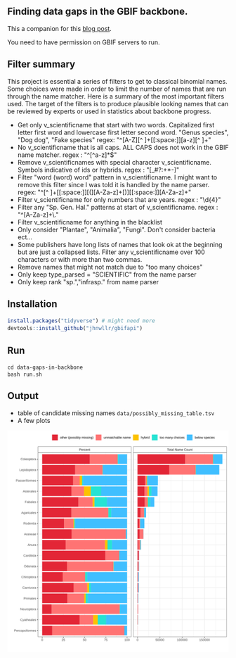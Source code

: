 ## Finding data gaps in the GBIF backbone. 

This a companion for this [blog post](https://data-blog.gbif.org/post/2022-03-24-reasons-why-names-don-t-match-to-the-gbif-backbone/).

You need to have permission on GBIF servers to run.

## Filter summary 

This project is essential a series of filters to get to  classical binomial names. Some choices were made in order to limit the number of names that are run through the name matcher. Here is a summary of the most important filters used. 
The target of the filters is to produce plausible looking names that can be reviewed by experts or used in statistics about backbone progress. 

* Get only v_scientificname that start with two words. Capitalized first letter first word and lowercase first letter second word. "Genus species", "Dog dog", "Fake species" regex: "^[A-Z][^ ]+[[:space:]][a-z][^ ]+"
* No v_scientificname that is all caps. ALL CAPS does not work in the GBIF name matcher. regex : "^[^a-z]*$"
* Remove v_scientificnames with special character v_scientificname. Symbols indicative of ids or hybrids.  regex : "[_#?:+*-]" 
* Filter "word (word) word" pattern in v_scientificname. I might want to remove this filter since I was told it is handled by the name parser. regex: "^[^ ]+[[:space:]][(][A-Za-z]+[)][[:space:]][A-Za-z]+" 
* Filter v_scientificname for only numbers that are years. regex : "\\d{4}" 
* Filter any "Sp. Gen. Hal." patterns at start of v_scientificname. regex :  "^[A-Za-z]+\\."  
* Filter v_scientificname for anything in the blacklist
* Only consider "Plantae", "Animalia", "Fungi". Don't consider bacteria ect...
* Some publishers have long lists of names that look ok at the beginning but are just a collapsed lists. Filter any v_scientificname over 100 characters or with more than two commas. 
* Remove names that might not match due to "too many choices"
* Only keep type_parsed = "SCIENTIFIC" from the name parser
* Only keep rank "sp.","infrasp." from name parser 

## Installation

```r
install.packages("tidyverse") # might need more
devtools::install_github("jhnwllr/gbifapi")
```

## Run

```
cd data-gaps-in-backbone
bash run.sh
```

## Output

* table of candidate missing names `data/possibly_missing_table.tsv`
* A few plots

![](https://raw.githubusercontent.com/jhnwllr/data-gaps-in-backbone/main/plots/reason_buckets.svg)

